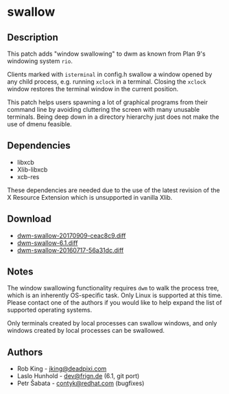 swallow
=======

Description
-----------
This patch adds "window swallowing" to dwm as known from Plan 9's windowing
system `rio`.

Clients marked with `isterminal` in config.h swallow a window opened by any
child process, e.g. running `xclock` in a terminal. Closing the `xclock` window
restores the terminal window in the current position.

This patch helps users spawning a lot of graphical programs from their command
line by avoiding cluttering the screen with many unusable terminals. Being deep
down in a directory hierarchy just does not make the use of dmenu feasible.

Dependencies
------------
* libxcb
* Xlib-libxcb
* xcb-res

These dependencies are needed due to the use of the latest revision of the X
Resource Extension which is unsupported in vanilla Xlib.

Download
--------
* [dwm-swallow-20170909-ceac8c9.diff](dwm-swallow-20170909-ceac8c9.diff)
* [dwm-swallow-6.1.diff](dwm-swallow-6.1.diff)
* [dwm-swallow-20160717-56a31dc.diff](dwm-swallow-20160717-56a31dc.diff)

Notes
-----
The window swallowing functionality requires `dwm` to walk the process tree,
which is an inherently OS-specific task. Only Linux is supported at this time.
Please contact one of the authors if you would like to help expand the list of
supported operating systems.

Only terminals created by local processes can swallow windows, and only windows
created by local processes can be swallowed.

Authors
-------
* Rob King - <jking@deadpixi.com>
* Laslo Hunhold - <dev@frign.de> (6.1, git port)
* Petr Šabata - <contyk@redhat.com> (bugfixes)
